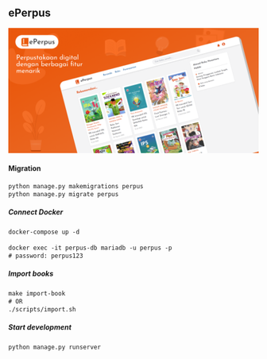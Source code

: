 ## ePerpus

![My Dotties](/web/assets/img/Cover.png)

#### Migration
```shell
python manage.py makemigrations perpus
python manage.py migrate perpus
```

##### Connect Docker
```shell
docker-compose up -d

docker exec -it perpus-db mariadb -u perpus -p
# password: perpus123
```

##### Import books
```shell
make import-book
# OR
./scripts/import.sh
```

##### Start development
```shell
python manage.py runserver
```